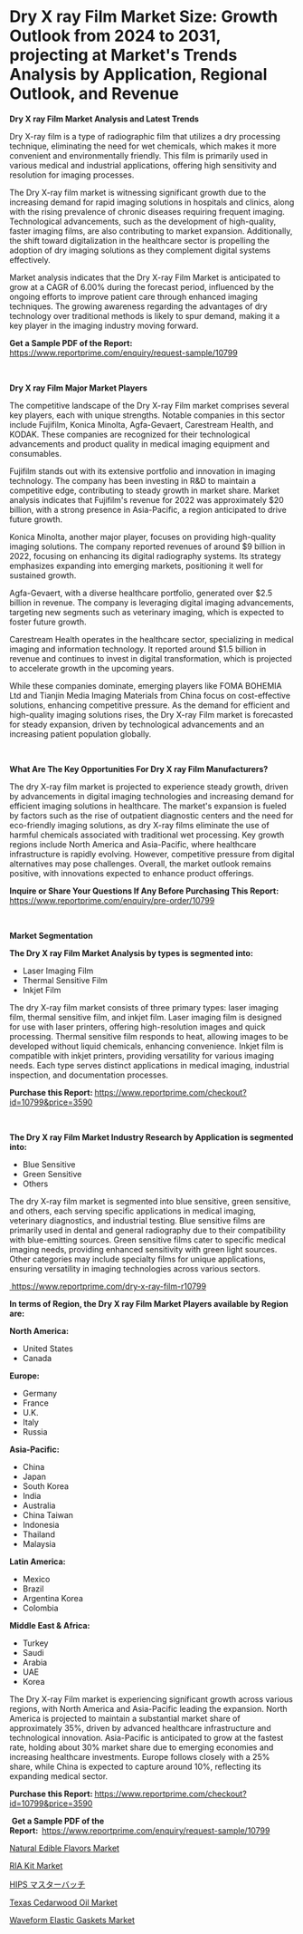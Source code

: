 <p><h1>Dry X ray Film Market Size: Growth Outlook from 2024 to 2031, projecting at Market's Trends Analysis by Application, Regional Outlook, and Revenue</h1></p><p><strong>Dry X ray Film Market Analysis and Latest Trends</strong></p>
<p><p>Dry X-ray film is a type of radiographic film that utilizes a dry processing technique, eliminating the need for wet chemicals, which makes it more convenient and environmentally friendly. This film is primarily used in various medical and industrial applications, offering high sensitivity and resolution for imaging processes. </p><p>The Dry X-ray film market is witnessing significant growth due to the increasing demand for rapid imaging solutions in hospitals and clinics, along with the rising prevalence of chronic diseases requiring frequent imaging. Technological advancements, such as the development of high-quality, faster imaging films, are also contributing to market expansion. Additionally, the shift toward digitalization in the healthcare sector is propelling the adoption of dry imaging solutions as they complement digital systems effectively.</p><p>Market analysis indicates that the Dry X-ray Film Market is anticipated to grow at a CAGR of 6.00% during the forecast period, influenced by the ongoing efforts to improve patient care through enhanced imaging techniques. The growing awareness regarding the advantages of dry technology over traditional methods is likely to spur demand, making it a key player in the imaging industry moving forward.</p></p>
<p><strong>Get a Sample PDF of the Report:&nbsp;</strong> <a href="https://www.reportprime.com/enquiry/request-sample/10799">https://www.reportprime.com/enquiry/request-sample/10799</a></p>
<p>&nbsp;</p>
<p><strong>Dry X ray Film Major Market Players</strong></p>
<p><p>The competitive landscape of the Dry X-ray Film market comprises several key players, each with unique strengths. Notable companies in this sector include Fujifilm, Konica Minolta, Agfa-Gevaert, Carestream Health, and KODAK. These companies are recognized for their technological advancements and product quality in medical imaging equipment and consumables.</p><p>Fujifilm stands out with its extensive portfolio and innovation in imaging technology. The company has been investing in R&D to maintain a competitive edge, contributing to steady growth in market share. Market analysis indicates that Fujifilm's revenue for 2022 was approximately $20 billion, with a strong presence in Asia-Pacific, a region anticipated to drive future growth.</p><p>Konica Minolta, another major player, focuses on providing high-quality imaging solutions. The company reported revenues of around $9 billion in 2022, focusing on enhancing its digital radiography systems. Its strategy emphasizes expanding into emerging markets, positioning it well for sustained growth.</p><p>Agfa-Gevaert, with a diverse healthcare portfolio, generated over $2.5 billion in revenue. The company is leveraging digital imaging advancements, targeting new segments such as veterinary imaging, which is expected to foster future growth.</p><p>Carestream Health operates in the healthcare sector, specializing in medical imaging and information technology. It reported around $1.5 billion in revenue and continues to invest in digital transformation, which is projected to accelerate growth in the upcoming years.</p><p>While these companies dominate, emerging players like FOMA BOHEMIA Ltd and Tianjin Media Imaging Materials from China focus on cost-effective solutions, enhancing competitive pressure. As the demand for efficient and high-quality imaging solutions rises, the Dry X-ray Film market is forecasted for steady expansion, driven by technological advancements and an increasing patient population globally.</p></p>
<p>&nbsp;</p>
<p><strong>What Are The Key Opportunities For Dry X ray Film Manufacturers?</strong></p>
<p><p>The dry X-ray film market is projected to experience steady growth, driven by advancements in digital imaging technologies and increasing demand for efficient imaging solutions in healthcare. The market's expansion is fueled by factors such as the rise of outpatient diagnostic centers and the need for eco-friendly imaging solutions, as dry X-ray films eliminate the use of harmful chemicals associated with traditional wet processing. Key growth regions include North America and Asia-Pacific, where healthcare infrastructure is rapidly evolving. However, competitive pressure from digital alternatives may pose challenges. Overall, the market outlook remains positive, with innovations expected to enhance product offerings.</p></p>
<p><strong>Inquire or Share Your Questions If Any Before Purchasing This Report:</strong> <a href="https://www.reportprime.com/enquiry/pre-order/10799">https://www.reportprime.com/enquiry/pre-order/10799</a></p>
<p>&nbsp;</p>
<p><strong>Market Segmentation</strong></p>
<p><strong>The Dry X ray Film Market Analysis by types is segmented into:</strong></p>
<p><ul><li>Laser Imaging Film</li><li>Thermal Sensitive Film</li><li>Inkjet Film</li></ul></p>
<p><p>The dry X-ray film market consists of three primary types: laser imaging film, thermal sensitive film, and inkjet film. Laser imaging film is designed for use with laser printers, offering high-resolution images and quick processing. Thermal sensitive film responds to heat, allowing images to be developed without liquid chemicals, enhancing convenience. Inkjet film is compatible with inkjet printers, providing versatility for various imaging needs. Each type serves distinct applications in medical imaging, industrial inspection, and documentation processes.</p></p>
<p><strong>Purchase this Report:&nbsp;</strong><a href="https://www.reportprime.com/checkout?id=10799&price=3590">https://www.reportprime.com/checkout?id=10799&price=3590</a></p>
<p>&nbsp;</p>
<p><strong>The Dry X ray Film Market Industry Research by Application is segmented into:</strong></p>
<p><ul><li>Blue Sensitive</li><li>Green Sensitive</li><li>Others</li></ul></p>
<p><p>The dry X-ray film market is segmented into blue sensitive, green sensitive, and others, each serving specific applications in medical imaging, veterinary diagnostics, and industrial testing. Blue sensitive films are primarily used in dental and general radiography due to their compatibility with blue-emitting sources. Green sensitive films cater to specific medical imaging needs, providing enhanced sensitivity with green light sources. Other categories may include specialty films for unique applications, ensuring versatility in imaging technologies across various sectors.</p></p>
<p><a href="https://www.reportprime.com/dry-x-ray-film-r10799">&nbsp;https://www.reportprime.com/dry-x-ray-film-r10799</a></p>
<p><strong>In terms of Region, the Dry X ray Film Market Players available by Region are:</strong></p>
<p>
    <p> <strong> North America: </strong>
        <ul>
            <li>United States</li>
            <li>Canada</li>
        </ul>
        </p> 
    <p> <strong> Europe: </strong>
        <ul>
            <li>Germany</li>
            <li>France</li>
            <li>U.K.</li>
            <li>Italy</li>
            <li>Russia</li>
        </ul>
        </p> 
    <p> <strong> Asia-Pacific: </strong>
        <ul>
            <li>China</li>
            <li>Japan</li>
            <li>South Korea</li>
            <li>India</li>
            <li>Australia</li>
            <li>China Taiwan</li>
            <li>Indonesia</li>
            <li>Thailand</li>
            <li>Malaysia</li>
        </ul>
        </p> 
    <p> <strong> Latin America: </strong>
        <ul>
            <li>Mexico</li>
            <li>Brazil</li>
            <li>Argentina Korea</li>
            <li>Colombia</li>
        </ul>
        </p> 
    <p> <strong> Middle East & Africa: </strong>
        <ul>
            <li>Turkey</li>
            <li>Saudi</li>
            <li>Arabia</li>
            <li>UAE</li>
            <li>Korea</li>
        </ul>
    </p>
    </p>
<p><p>The Dry X-ray Film market is experiencing significant growth across various regions, with North America and Asia-Pacific leading the expansion. North America is projected to maintain a substantial market share of approximately 35%, driven by advanced healthcare infrastructure and technological innovation. Asia-Pacific is anticipated to grow at the fastest rate, holding about 30% market share due to emerging economies and increasing healthcare investments. Europe follows closely with a 25% share, while China is expected to capture around 10%, reflecting its expanding medical sector.</p></p>
<p><strong>Purchase this Report: </strong><a href="https://www.reportprime.com/checkout?id=10799&price=3590">https://www.reportprime.com/checkout?id=10799&price=3590</a></p>
<p>&nbsp;<strong>Get a Sample PDF of the Report:&nbsp;&nbsp;</strong><a href="https://www.reportprime.com/enquiry/request-sample/10799">https://www.reportprime.com/enquiry/request-sample/10799</a></p>
<p><strong></strong></p>
<p><p><a href="https://issuu.com/reportprime-2/docs/natural-edible-flavors-market-size-_d322013b4ce889">Natural Edible Flavors Market</a></p><p><a href="https://www.linkedin.com/pulse/deep-dive-ria-kit-market-itstrends-segmentation-competitive-gi7te?trackingId=o4Lj4gVNQBCvhezWdlP3ww%3D%3D">RIA Kit Market</a></p><p><a href="https://medium.com/@vvjajdat22/hips-masterbatch-market-%E3%81%AE%E3%82%B0%E3%83%AD%E3%83%BC%E3%83%90%E3%83%AB%E5%B8%82%E5%A0%B4%E6%A6%82%E8%A6%81%E3%81%AF-%E4%B8%96%E7%95%8C%E3%81%8A%E3%82%88%E3%81%B3%E4%B8%BB%E8%A6%81%E5%B8%82%E5%A0%B4%E3%81%AB%E3%81%8A%E3%81%91%E3%82%8B%E6%A5%AD%E7%95%8C%E3%81%AB%E5%BD%B1%E9%9F%BF%E3%82%92%E4%B8%8E%E3%81%88%E3%82%8B%E4%B8%BB%E8%A6%81%E3%81%AA%E3%83%88%E3%83%AC%E3%83%B3%E3%83%89%E3%81%AB%E3%81%A4%E3%81%84%E3%81%A6-%E7%8B%AC%E8%87%AA%E3%81%AE%E8%A6%96%E7%82%B9%E3%82%92%E6%8F%90%E4%BE%9B%E3%81%97%E3%81%BE%E3%81%99-cba91f7f3a79">HIPS マスターバッチ</a></p><p><a href="https://www.linkedin.com/pulse/texas-cedarwood-oil-industry-analysis-report-its-market-9ndze?trackingId=MeO5JDIVQmWovRDtjkLPuQ%3D%3D">Texas Cedarwood Oil Market</a></p><p><a href="https://medium.com/@deborahwillis76/the-global-market-overview-of-the-waveform-elastic-gaskets-market-provides-a-unique-perspective-55f3fca7577e">Waveform Elastic Gaskets Market</a></p></p>